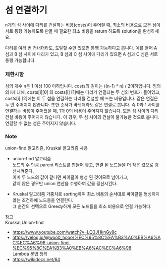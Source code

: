 # 섬 연결하기
n개의 섬 사이에 다리를 건설하는 비용(costs)이 주어질 때, 최소의 비용으로 모든 섬이 서로 통행 가능하도록 만들 때 필요한 최소 비용을 return 하도록 solution을 완성하세요.

다리를 여러 번 건너더라도, 도달할 수만 있으면 통행 가능하다고 봅니다. 예를 들어 A 섬과 B 섬 사이에 다리가 있고, B 섬과 C 섬 사이에 다리가 있으면 A 섬과 C 섬은 서로 통행 가능합니다.

### 제한사항

섬의 개수 n은 1 이상 100 이하입니다.
costs의 길이는 ((n-1) * n) / 2이하입니다.
임의의 i에 대해, costs[i][0] 와 costs[i] [1]에는 다리가 연결되는 두 섬의 번호가 들어있고, costs[i] [2]에는 이 두 섬을 연결하는 다리를 건설할 때 드는 비용입니다.
같은 연결은 두 번 주어지지 않습니다. 또한 순서가 바뀌더라도 같은 연결로 봅니다. 즉 0과 1 사이를 연결하는 비용이 주어졌을 때, 1과 0의 비용이 주어지지 않습니다.
모든 섬 사이의 다리 건설 비용이 주어지지 않습니다. 이 경우, 두 섬 사이의 건설이 불가능한 것으로 봅니다.
연결할 수 없는 섬은 주어지지 않습니다.

### Note
union-find 알고리즘, Kruskal 알고리즘 사용
* union-find 알고리즘   
노드의 수 만큼 parent 리스트를 만들어 놓고, 연결 된 노드들을 더 작은 값으로 갱신시켜준다.   
이미 두 노드의 값이 같다면 싸이클이 형성 된 것이므로 넘어가고,    
같지 않은 경우만 union 연산을 수행하여 값을 갱신시킨다. 

* Kruskal 알고리즘
가중치로 sorting하여 최소 비용의 순서대로 싸이클을 형성하지 않는 조건하에 노드들을 연결한다.   
그 순간의 선택으로 Greedy하게 모든 노드들을 최소 비용으로 연결 가능하다.

참고   
Kruskal,Union-find
* https://www.youtube.com/watch?v=LQ3JHknGy8c   
* https://velog.io/@woo0_hooo/%EC%95%8C%EA%B3%A0%EB%A6%AC%EC%A6%98-union-find-%EC%95%8C%EA%B3%A0%EB%A6%AC%EC%A6%98   
Lambda 문법 정리   
* https://wikidocs.net/64
